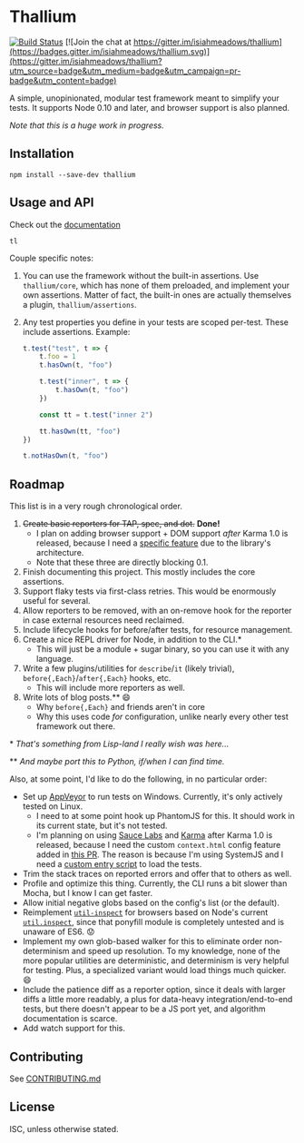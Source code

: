 # Thallium

[![Build Status](https://travis-ci.org/isiahmeadows/thallium.svg?branch=master)](https://travis-ci.org/isiahmeadows/thallium) [![Join the chat at https://gitter.im/isiahmeadows/thallium](https://badges.gitter.im/isiahmeadows/thallium.svg)](https://gitter.im/isiahmeadows/thallium?utm_source=badge&utm_medium=badge&utm_campaign=pr-badge&utm_content=badge)

A simple, unopinionated, modular test framework meant to simplify your tests. It supports Node 0.10 and later, and browser support is also planned.

*Note that this is a huge work in progress.*

## Installation

```
npm install --save-dev thallium
```

## Usage and API

Check out the [documentation](http://github.com/isiahmeadows/thallium/blob/master/docs/README.md)

```
tl
```

Couple specific notes:

1. You can use the framework without the built-in assertions. Use `thallium/core`, which has none of them preloaded, and implement your own assertions. Matter of fact, the built-in ones are actually themselves a plugin, `thallium/assertions`.

2. Any test properties you define in your tests are scoped per-test. These include assertions. Example:

    ```js
    t.test("test", t => {
        t.foo = 1
        t.hasOwn(t, "foo")

        t.test("inner", t => {
            t.hasOwn(t, "foo")
        })

        const tt = t.test("inner 2")

        tt.hasOwn(tt, "foo")
    })

    t.notHasOwn(t, "foo")
    ```

## Roadmap

This list is in a very rough chronological order.

1. ~~Create basic reporters for TAP, spec, and dot.~~ **Done!**
    - I plan on adding browser support + DOM support *after* Karma 1.0 is released, because I need a [specific feature](https://github.com/karma-runner/karma/pull/1825) due to the library's architecture.
    - Note that these three are directly blocking 0.1.
2. Finish documenting this project. This mostly includes the core assertions.
3. Support flaky tests via first-class retries. This would be enormously useful for several.
4. Allow reporters to be removed, with an on-remove hook for the reporter in case external resources need reclaimed.
5. Include lifecycle hooks for before/after tests, for resource management.
6. Create a nice REPL driver for Node, in addition to the CLI.\*
    - This will just be a module + sugar binary, so you can use it with any language.
7. Write a few plugins/utilities for `describe`/`it` (likely trivial), `before{,Each}`/`after{,Each}` hooks, etc.
    - This will include more reporters as well.
8. Write lots of blog posts.\*\* :smile:
    - Why `before{,Each}` and friends aren't in core
    - Why this uses code *for* configuration, unlike nearly every other test framework out there.

\* *That's something from Lisp-land I really wish was here...*

\*\* *And maybe port this to Python, if/when I can find time.*

Also, at some point, I'd like to do the following, in no particular order:

- Set up [AppVeyor](https://www.appveyor.com/) to run tests on Windows. Currently, it's only actively tested on Linux.
    - I need to at some point hook up PhantomJS for this. It should work in its current state, but it's not tested.
    - I'm planning on using [Sauce Labs](https://saucelabs.com/) and [Karma](https://karma-runner.github.io) after Karma 1.0 is released, because I need the custom `context.html` config feature added in [this PR](https://github.com/karma-runner/karma/pull/1825). The reason is because I'm using SystemJS and I need a [custom entry script](http://github.com/isiahmeadows/thallium/blob/master/scripts/generate-browser-entry.js) to load the tests.
- Trim the stack traces on reported errors and offer that to others as well.
- Profile and optimize this thing. Currently, the CLI runs a bit slower than Mocha, but I know I can get faster.
- Allow initial negative globs based on the config's list (or the default).
- Reimplement [`util-inspect`](https://www.npmjs.com/package/util-inspect) for browsers based on Node's current [`util.inspect`](https://nodejs.org/api/util.html#util_util_inspect_object_options), since that ponyfill module is completely untested and is unaware of ES6. :worried:
- Implement my own glob-based walker for this to eliminate order non-determinism and speed up resolution. To my knowledge, none of the more popular utilities are deterministic, and determinism is very helpful for testing. Plus, a specialized variant would load things much quicker. :smile:
- Include the patience diff as a reporter option, since it deals with larger diffs a little more readably, a plus for data-heavy integration/end-to-end tests, but there doesn't appear to be a JS port yet, and algorithm documentation is scarce.
- Add watch support for this.

## Contributing

See [CONTRIBUTING.md](https://github.com/isiahmeadows/thallium/blob/master/CONTRIBUTING.md)

## License

ISC, unless otherwise stated.

